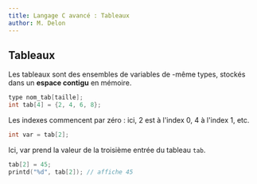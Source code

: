 ```yaml
---
title: Langage C avancé : Tableaux
author: M. Delon
---
```

Tableaux
----------

Les tableaux sont des ensembles de variables de -même types, stockés dans un **espace contigu** en mémoire.

```c
type nom_tab[taille];
int tab[4] = {2, 4, 6, 8};
```

Les indexes commencent par zéro : ici, 2 est à l'index 0, 4 à l'index 1, etc.

```c
int var = tab[2];
```
Ici, var prend la valeur de la troisième entrée du tableau `tab`.


```c
tab[2] = 45;
printd("%d", tab[2]); // affiche 45
```



